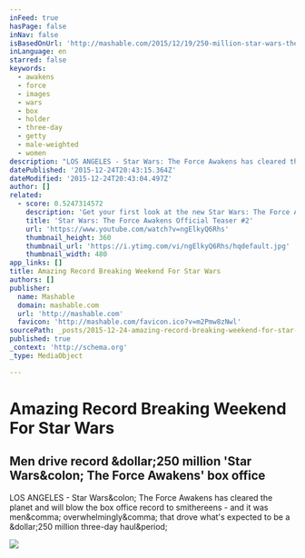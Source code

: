 ```yaml
---
inFeed: true
hasPage: false
inNav: false
isBasedOnUrl: 'http://mashable.com/2015/12/19/250-million-star-wars-the-force-awakens-box-office/?utm_cid=mash-com-li-pete-link#n9g3pon2iEqh'
inLanguage: en
starred: false
keywords:
  - awakens
  - force
  - images
  - wars
  - box
  - holder
  - three-day
  - getty
  - male-weighted
  - women
description: "LOS ANGELES - Star Wars: The Force Awakens has cleared the planet and will blow the box office record to smithereens - and it was men, overwhelmingly, that drove what's expected to be a $250 million three-day haul."
datePublished: '2015-12-24T20:43:15.364Z'
dateModified: '2015-12-24T20:43:04.497Z'
author: []
related:
  - score: 0.5247314572
    description: 'Get your first look at the new Star Wars: The Force Awakens teaser #2! Lucasfilm and visionary director J.J. Abrams join forces to take you back again to a galaxy far, far away as "Star Wars" returns to the big screen with "Star Wars: The Force Awakens."'
    title: 'Star Wars: The Force Awakens Official Teaser #2'
    url: 'https://www.youtube.com/watch?v=ngElkyQ6Rhs'
    thumbnail_height: 360
    thumbnail_url: 'https://i.ytimg.com/vi/ngElkyQ6Rhs/hqdefault.jpg'
    thumbnail_width: 480
app_links: []
title: Amazing Record Breaking Weekend For Star Wars
authors: []
publisher:
  name: Mashable
  domain: mashable.com
  url: 'http://mashable.com'
  favicon: 'http://mashable.com/favicon.ico?v=m2Pmw8zNwl'
sourcePath: _posts/2015-12-24-amazing-record-breaking-weekend-for-star-wars.md
published: true
_context: 'http://schema.org'
_type: MediaObject

---
```

# Amazing Record Breaking Weekend For Star Wars

<article style=""><h1>Men drive record &amp;dollar;250 million 'Star Wars&amp;colon; The Force Awakens' box office</h1><p>LOS ANGELES - Star Wars&amp;colon; The Force Awakens has cleared the planet and will blow the box office record to smithereens - and it was men&amp;comma; overwhelmingly&amp;comma; that drove what's expected to be a &amp;dollar;250 million three-day haul&amp;period;</p><img src="http://rack.0.mshcdn.com/media/ZgkyMDE1LzEyLzE5L2VkL3N0YXIud2Fycy4uZWUxZjguanBnCnAJdGh1bWIJMTIwMHg2MjcjCmUJanBn/31bca17a/9e0/star.wars_.box_.office.jpg" /></article>